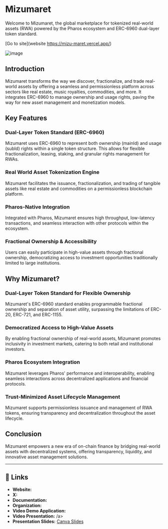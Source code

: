 # Mizumaret

Welcome to Mizumaret, the global marketplace for tokenized real-world assets (RWA) powered by the Pharos ecosystem and ERC-6960 dual-layer token standard.

[Go to site](website https://mizu-maret.vercel.app/)

![image]()

## Introduction

Mizumaret transforms the way we discover, fractionalize, and trade real-world assets by offering a seamless and permissionless platform across sectors like real estate, music royalties, commodities, and more. It integrates ERC-6960 to manage ownership and usage rights, paving the way for new asset management and monetization models.

## Key Features

### Dual-Layer Token Standard (ERC-6960)

Mizumaret uses ERC-6960 to represent both ownership (mainId) and usage (subId) rights within a single token structure. This allows for flexible fractionalization, leasing, staking, and granular rights management for RWAs.

### Real World Asset Tokenization Engine

Mizumaret facilitates the issuance, fractionalization, and trading of tangible assets like real estate and commodities on a permissionless blockchain platform.

### Pharos-Native Integration

Integrated with Pharos, Mizumaret ensures high throughput, low-latency transactions, and seamless interaction with other protocols within the ecosystem.

### Fractional Ownership & Accessibility

Users can easily participate in high-value assets through fractional ownership, democratizing access to investment opportunities traditionally limited to large institutions.

## Why Mizumaret?

### Dual-Layer Token Standard for Flexible Ownership

Mizumaret's ERC-6960 standard enables programmable fractional ownership and separation of asset utility, surpassing the limitations of ERC-20, ERC-721, and ERC-1155.

### Democratized Access to High-Value Assets

By enabling fractional ownership of real-world assets, Mizumaret promotes inclusivity in investment markets, catering to both retail and institutional investors.

### Pharos Ecosystem Integration

Mizumaret leverages Pharos' performance and interoperability, enabling seamless interactions across decentralized applications and financial protocols.

### Trust-Minimized Asset Lifecycle Management

Mizumaret supports permissionless issuance and management of RWA tokens, ensuring transparency and decentralization throughout the asset lifecycle.

## Conclusion

Mizumaret empowers a new era of on-chain finance by bridging real-world assets with decentralized systems, offering transparency, liquidity, and innovative asset management solutions.

---

## 🔗 Links

- **Website:** <a href="" target="_blank"></a>
- **X:** <a href="" target="_blank"></a>
- **Documentation:** <a href="" target="_blank"></a>
- **Organization:** <a href="" target="_blank"></a>
- **Video Demo Application:** <a ></a>
- **Video Presentation:** <a >/a>
- **Presentation Slides:** <a href="" target="_blank">Canva Slides</a>

